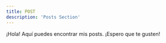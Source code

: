 ```yaml
---
title: POST
description: 'Posts Section'
---
```


¡Hola! Aquí puedes encontrar mis posts. ¡Espero que te gusten!